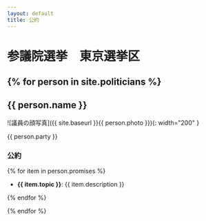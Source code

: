 ```yaml
---
layout: default
title: 公約
---
```


# 参議院選挙　東京選挙区

{% for person in site.politicians %}
---

## {{ person.name }}

![議員の顔写真]({{ site.baseurl }}{{ person.photo }}){: width="200" }


{{ person.party }}

### 公約

{% for item in person.promises %}
- **{{ item.topic }}**: {{ item.description }}  

{% endfor %}

{% endfor %}


